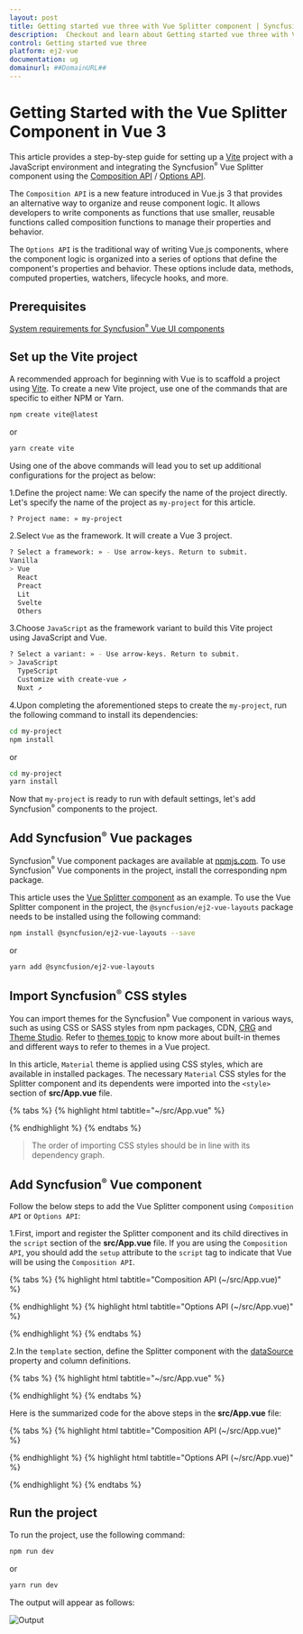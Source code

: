 ```yaml
---
layout: post
title: Getting started vue three with Vue Splitter component | Syncfusion
description:  Checkout and learn about Getting started vue three with Vue Splitter component of Syncfusion Essential JS 2 and more details.
control: Getting started vue three 
platform: ej2-vue
documentation: ug
domainurl: ##DomainURL##
---
```


# Getting Started with the Vue Splitter Component in Vue 3

This article provides a step-by-step guide for setting up a [Vite](https://vitejs.dev/) project with a JavaScript environment and integrating the Syncfusion<sup style="font-size:70%">&reg;</sup> Vue Splitter component using the [Composition API](https://vuejs.org/guide/introduction.html#composition-api) / [Options API](https://vuejs.org/guide/introduction.html#options-api).

The `Composition API` is a new feature introduced in Vue.js 3 that provides an alternative way to organize and reuse component logic. It allows developers to write components as functions that use smaller, reusable functions called composition functions to manage their properties and behavior.

The `Options API` is the traditional way of writing Vue.js components, where the component logic is organized into a series of options that define the component's properties and behavior. These options include data, methods, computed properties, watchers, lifecycle hooks, and more.

## Prerequisites

[System requirements for Syncfusion<sup style="font-size:70%">&reg;</sup> Vue UI components](https://ej2.syncfusion.com/vue/documentation/system-requirements/)

## Set up the Vite project

A recommended approach for beginning with Vue is to scaffold a project using [Vite](https://vitejs.dev/). To create a new Vite project, use one of the commands that are specific to either NPM or Yarn.

```bash
npm create vite@latest
```

or

```bash
yarn create vite
```

Using one of the above commands will lead you to set up additional configurations for the project as below:

1.Define the project name: We can specify the name of the project directly. Let's specify the name of the project as `my-project` for this article.

```bash
? Project name: » my-project
```

2.Select `Vue` as the framework. It will create a Vue 3 project.

```bash
? Select a framework: » - Use arrow-keys. Return to submit.
Vanilla
> Vue
  React
  Preact
  Lit
  Svelte
  Others
```

3.Choose `JavaScript` as the framework variant to build this Vite project using JavaScript and Vue.

```bash
? Select a variant: » - Use arrow-keys. Return to submit.
> JavaScript
  TypeScript
  Customize with create-vue ↗
  Nuxt ↗
```

4.Upon completing the aforementioned steps to create the `my-project`, run the following command to install its dependencies:

```bash
cd my-project
npm install
```

or

```bash
cd my-project
yarn install
```

Now that `my-project` is ready to run with default settings, let's add Syncfusion<sup style="font-size:70%">&reg;</sup> components to the project.

## Add Syncfusion<sup style="font-size:70%">&reg;</sup> Vue packages

Syncfusion<sup style="font-size:70%">&reg;</sup> Vue component packages are available at [npmjs.com](https://www.npmjs.com/search?q=ej2-vue). To use Syncfusion<sup style="font-size:70%">&reg;</sup> Vue components in the project, install the corresponding npm package.

This article uses the [Vue Splitter component](https://www.syncfusion.com/vue-components/vue-splitter) as an example. To use the Vue Splitter component in the project, the `@syncfusion/ej2-vue-layouts` package needs to be installed using the following command:

```bash
npm install @syncfusion/ej2-vue-layouts --save
```

or

```bash
yarn add @syncfusion/ej2-vue-layouts
```

## Import Syncfusion<sup style="font-size:70%">&reg;</sup> CSS styles

You can import themes for the Syncfusion<sup style="font-size:70%">&reg;</sup> Vue component in various ways, such as using CSS or SASS styles from npm packages, CDN, [CRG](https://ej2.syncfusion.com/javascript/documentation/common/custom-resource-generator/) and [Theme Studio](https://ej2.syncfusion.com/vue/documentation/appearance/theme-studio/). Refer to [themes topic](https://ej2.syncfusion.com/vue/documentation/appearance/theme/) to know more about built-in themes and different ways to refer to themes in a Vue project.

In this article, `Material` theme is applied using CSS styles, which are available in installed packages. The necessary `Material` CSS styles for the Splitter component and its dependents were imported into the `<style>` section of **src/App.vue** file.

{% tabs %}
{% highlight html tabtitle="~/src/App.vue" %}

<style>
  @import '../node_modules/@syncfusion/ej2-base/styles/material.css';
  @import '../node_modules/@syncfusion/ej2-vue-layouts/styles/material.css';
</style>

{% endhighlight %}
{% endtabs %}

> The order of importing CSS styles should be in line with its dependency graph.

## Add Syncfusion<sup style="font-size:70%">&reg;</sup> Vue component

Follow the below steps to add the Vue Splitter component using `Composition API` or `Options API`:

  1.First, import and register the Splitter component and its child directives in the `script` section of the **src/App.vue** file. If you are using the `Composition API`, you should add the `setup` attribute to the `script` tag to indicate that Vue will be using the `Composition API`.

{% tabs %}
{% highlight html tabtitle="Composition API (~/src/App.vue)" %}

<script setup>
  import { SplitterComponent as EjsSplitter, PanesDirective as EPanes, PaneDirective as Epane } from "@syncfusion/ej2-vue-layouts";
</script>

{% endhighlight %}
{% highlight html tabtitle="Options API (~/src/App.vue)" %}

<script>
import { SplitterComponent, PanesDirective, PaneDirective } from "@syncfusion/ej2-vue-layouts";
//Component registration
export default {
  name: "App",
  components: {
    'ejs-splitter' : SplitterComponent,
    'e-panes': PanesDirective,
    'e-pane': PaneDirective
  },
}
</script>

{% endhighlight %}
{% endtabs %}
   
2.In the `template` section, define the Splitter component with the [dataSource](https://ej2.syncfusion.com/vue/documentation/api/splitter#datasource) property and column definitions.

{% tabs %}
{% highlight html tabtitle="~/src/App.vue" %}

<template>
   <ejs-splitter id='default-splitter' height='250px'>
        <e-panes>
            <e-pane content='Left Pane'></e-pane>
            <e-pane content='Middle Pane'></e-pane>
            <e-pane content='Right Pane'></e-pane>
        </e-panes>
    </ejs-splitter>
</template>

{% endhighlight %}
{% endtabs %}

Here is the summarized code for the above steps in the **src/App.vue** file:

{% tabs %}
{% highlight html tabtitle="Composition API (~/src/App.vue)" %}

<template>
   <ejs-splitter id='default-splitter' height='250px'>
        <e-panes>
            <e-pane content='Left Pane'></e-pane>
            <e-pane content='Middle Pane'></e-pane>
            <e-pane content='Right Pane'></e-pane>
        </e-panes>
    </ejs-splitter>
</template>
<script setup>
import { SplitterComponent as EjsSplitter, PanesDirective as EPanes, PaneDirective as EPane } from "@syncfusion/ej2-vue-layouts";

</script>
<style>
@import '../node_modules/@syncfusion/ej2-base/styles/material.css';
@import '../node_modules/@syncfusion/ej2-vue-layouts/styles/material.css';
#app {
    margin: 60px auto;
    max-width: 700px;
}
.e-splitter {
    margin: 0 auto;
}
.e-pane {
  text-align: center;
  align-items: center;
  display: grid;
}
</style>

{% endhighlight %}
{% highlight html tabtitle="Options API (~/src/App.vue)" %}

<template>
   <ejs-splitter id='default-splitter' height='250px'>
        <e-panes>
            <e-pane content='Left Pane'></e-pane>
            <e-pane content='Middle Pane'></e-pane>
            <e-pane content='Right Pane'></e-pane>
        </e-panes>
    </ejs-splitter>
</template>
<script>
import { SplitterComponent, PanesDirective, PaneDirective } from "@syncfusion/ej2-vue-layouts";
export default {
  name: 'App',
  components: {
    'ejs-splitter' : SplitterComponent,
    'e-panes': PanesDirective,
    'e-pane': PaneDirective
  },
  data() {
    return {
    };
  }
}
</script>
<style>
@import '../node_modules/@syncfusion/ej2-base/styles/material.css';
@import '../node_modules/@syncfusion/ej2-vue-layouts/styles/material.css';
#app {
    margin: 60px auto;
    max-width: 700px;
}
.e-splitter {
    margin: 0 auto;
}
.e-pane {
  text-align: center;
  align-items: center;
  display: grid;
}
</style>

{% endhighlight %}
{% endtabs %}

## Run the project

To run the project, use the following command:

```bash
npm run dev
```

or

```bash
yarn run dev
```

The output will appear as follows:

![Output](./images/splitter.png)